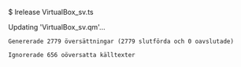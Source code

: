 
$ lrelease VirtualBox_sv.ts

Updating 'VirtualBox_sv.qm'...

    Genererade 2779 översättningar (2779 slutförda och 0 oavslutade)
    
    Ignorerade 656 oöversatta källtexter
